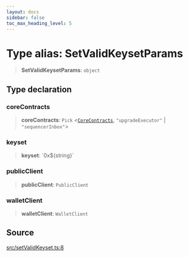 ```yaml
---
layout: docs
sidebar: false
toc_max_heading_level: 5
---
```


# Type alias: SetValidKeysetParams

> **SetValidKeysetParams**: `object`

## Type declaration

### coreContracts

> **coreContracts**: `Pick` \<[`CoreContracts`](../../types/CoreContracts/type-aliases/CoreContracts.md), `"upgradeExecutor"` \| `"sequencerInbox"`\>

### keyset

> **keyset**: \`0x$\{string\}\`

### publicClient

> **publicClient**: `PublicClient`

### walletClient

> **walletClient**: `WalletClient`

## Source

[src/setValidKeyset.ts:8](https://github.com/anegg0/arbitrum-orbit-sdk/blob/b24cbe9cd68eb30d18566196d2c909bd4086db10/src/setValidKeyset.ts#L8)
